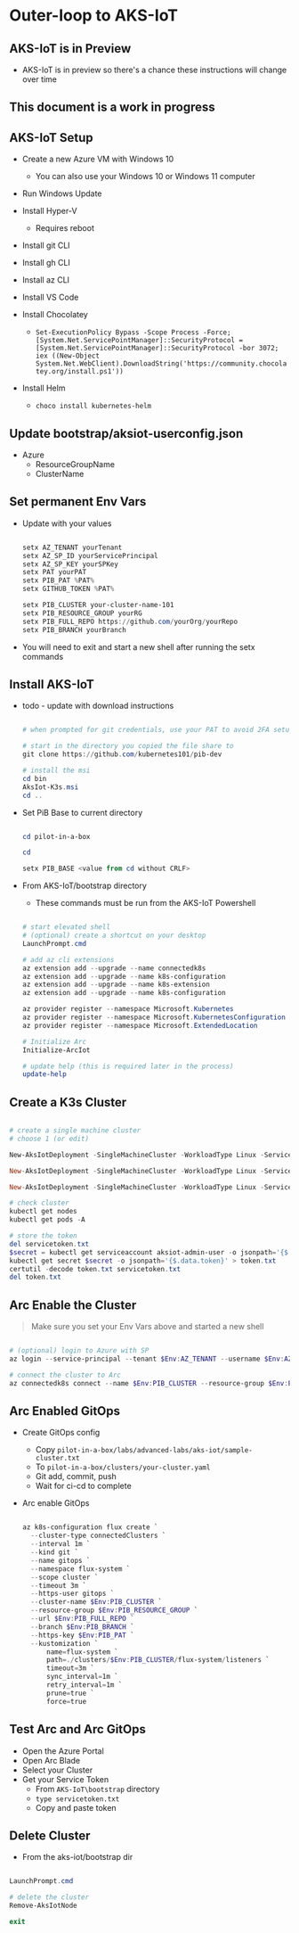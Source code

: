 # Outer-loop to AKS-IoT

## AKS-IoT is in Preview

- AKS-IoT is in preview so there's a chance these instructions will change over time

## This document is a work in progress

## AKS-IoT Setup

- Create a new Azure VM with Windows 10
  - You can also use your Windows 10 or Windows 11 computer
- Run Windows Update
- Install Hyper-V
  - Requires reboot
- Install git CLI
- Install gh CLI
- Install az CLI
- Install VS Code

- Install Chocolatey
  - `Set-ExecutionPolicy Bypass -Scope Process -Force; [System.Net.ServicePointManager]::SecurityProtocol = [System.Net.ServicePointManager]::SecurityProtocol -bor 3072; iex ((New-Object System.Net.WebClient).DownloadString('https://community.chocolatey.org/install.ps1'))`

- Install Helm
  - `choco install kubernetes-helm`

## Update bootstrap/aksiot-userconfig.json

- Azure
  - ResourceGroupName
  - ClusterName

## Set permanent Env Vars

- Update with your values

  ```powershell

  setx AZ_TENANT yourTenant
  setx AZ_SP_ID yourServicePrincipal
  setx AZ_SP_KEY yourSPKey
  setx PAT yourPAT
  setx PIB_PAT %PAT%
  setx GITHUB_TOKEN %PAT%

  setx PIB_CLUSTER your-cluster-name-101
  setx PIB_RESOURCE_GROUP yourRG
  setx PIB_FULL_REPO https://github.com/yourOrg/yourRepo
  setx PIB_BRANCH yourBranch

  ```

- You will need to exit and start a new shell after running the setx commands

## Install AKS-IoT

- todo - update with download instructions

  ```powershell

  # when prompted for git credentials, use your PAT to avoid 2FA setup / issues

  # start in the directory you copied the file share to
  git clone https://github.com/kubernetes101/pib-dev

  # install the msi
  cd bin
  AksIot-K3s.msi
  cd ..

  ```

- Set PiB Base to current directory

  ```powershell

  cd pilot-in-a-box

  cd

  setx PIB_BASE <value from cd without CRLF>

  ```

- From AKS-IoT/bootstrap directory
  - These commands must be run from the AKS-IoT Powershell

  ```powershell

  # start elevated shell
  # (optional) create a shortcut on your desktop
  LaunchPrompt.cmd

  # add az cli extensions
  az extension add --upgrade --name connectedk8s
  az extension add --upgrade --name k8s-configuration
  az extension add --upgrade --name k8s-extension
  az extension add --upgrade --name k8s-configuration

  az provider register --namespace Microsoft.Kubernetes
  az provider register --namespace Microsoft.KubernetesConfiguration
  az provider register --namespace Microsoft.ExtendedLocation

  # Initialize Arc
  Initialize-ArcIot

  # update help (this is required later in the process)
  update-help

  ```

## Create a K3s Cluster

```powershell

# create a single machine cluster
# choose 1 (or edit)

New-AksIotDeployment -SingleMachineCluster -WorkloadType Linux -ServiceIPRangeSize 10 -LinuxVmCpuCount 2 -LinuxVmMemoryInMB 4096

New-AksIotDeployment -SingleMachineCluster -WorkloadType Linux -ServiceIPRangeSize 10 -LinuxVmCpuCount 4 -LinuxVmMemoryInMB 8192

New-AksIotDeployment -SingleMachineCluster -WorkloadType Linux -ServiceIPRangeSize 10 -LinuxVmCpuCount 6 -LinuxVmMemoryInMB 12288

# check cluster
kubectl get nodes
kubectl get pods -A

# store the token
del servicetoken.txt
$secret = kubectl get serviceaccount aksiot-admin-user -o jsonpath='{$.secrets[0].name}'
kubectl get secret $secret -o jsonpath='{$.data.token}' > token.txt
certutil -decode token.txt servicetoken.txt
del token.txt

```

## Arc Enable the Cluster

> Make sure you set your Env Vars above and started a new shell

```powershell

# (optional) login to Azure with SP
az login --service-principal --tenant $Env:AZ_TENANT --username $Env:AZ_SP_ID --password $Env:AZ_SP_KEY

# connect the cluster to Arc
az connectedk8s connect --name $Env:PIB_CLUSTER --resource-group $Env:PIB_RESOURCE_GROUP

```

## Arc Enabled GitOps

- Create GitOps config
  - Copy `pilot-in-a-box/labs/advanced-labs/aks-iot/sample-cluster.txt`
  - To `pilot-in-a-box/clusters/your-cluster.yaml`
  - Git add, commit, push
  - Wait for ci-cd to complete

- Arc enable GitOps

  ```powershell

  az k8s-configuration flux create `
    --cluster-type connectedClusters `
    --interval 1m `
    --kind git `
    --name gitops `
    --namespace flux-system `
    --scope cluster `
    --timeout 3m `
    --https-user gitops `
    --cluster-name $Env:PIB_CLUSTER `
    --resource-group $Env:PIB_RESOURCE_GROUP `
    --url $Env:PIB_FULL_REPO `
    --branch $Env:PIB_BRANCH `
    --https-key $Env:PIB_PAT `
    --kustomization `
        name=flux-system `
        path=./clusters/$Env:PIB_CLUSTER/flux-system/listeners `
        timeout=3m `
        sync_interval=1m `
        retry_interval=1m `
        prune=true `
        force=true

  ```

## Test Arc and Arc GitOps

- Open the Azure Portal
- Open Arc Blade
- Select your Cluster
- Get your Service Token
  - From `AKS-IoT\bootstrap` directory
  - `type servicetoken.txt`
  - Copy and paste token

## Delete Cluster

- From the aks-iot/bootstrap dir

```powershell

LaunchPrompt.cmd

# delete the cluster
Remove-AksIotNode

exit

```
